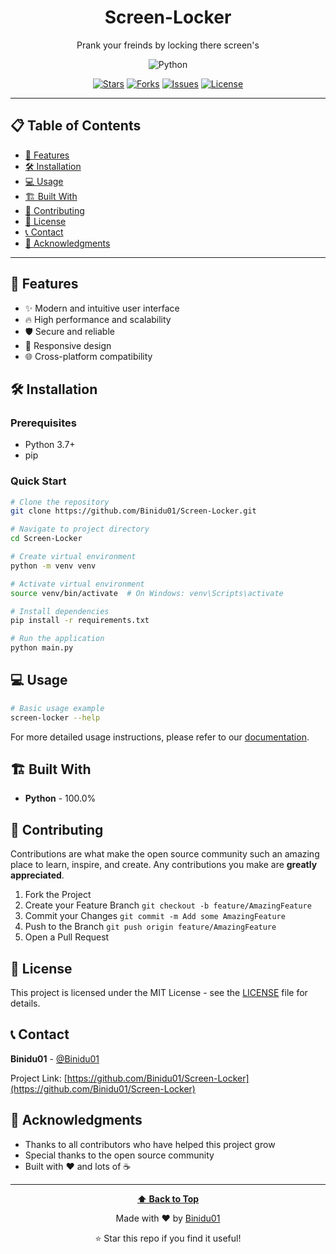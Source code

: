 <div align="center">
  
# Screen-Locker

Prank your freinds by locking there screen's

![Python](https://img.shields.io/badge/Python-3572A5?style=for-the-badge&logo=python&logoColor=white)

[![Stars](https://img.shields.io/github/stars/Binidu01/Screen-Locker?style=for-the-badge&logo=github)](https://github.com/Binidu01/Screen-Locker/stargazers)
[![Forks](https://img.shields.io/github/forks/Binidu01/Screen-Locker?style=for-the-badge&logo=github)](https://github.com/Binidu01/Screen-Locker/network/members)
[![Issues](https://img.shields.io/github/issues/Binidu01/Screen-Locker?style=for-the-badge&logo=github)](https://github.com/Binidu01/Screen-Locker/issues)
[![License](https://img.shields.io/github/license/Binidu01/Screen-Locker?style=for-the-badge)](https://github.com/Binidu01/Screen-Locker/blob/main/LICENSE)

</div>

---

## 📋 Table of Contents

- [🚀 Features](#-features)
- [🛠️ Installation](#️-installation)
- [💻 Usage](#-usage)
- [🏗️ Built With](#️-built-with)
- [🤝 Contributing](#-contributing)
- [📄 License](#-license)
- [📞 Contact](#-contact)
- [🙏 Acknowledgments](#-acknowledgments)

---

## 🚀 Features

- ✨ Modern and intuitive user interface
- 🔥 High performance and scalability
- 🛡️ Secure and reliable
- 📱 Responsive design
- 🌐 Cross-platform compatibility

## 🛠️ Installation

### Prerequisites
- Python 3.7+
- pip

### Quick Start
```bash
# Clone the repository
git clone https://github.com/Binidu01/Screen-Locker.git

# Navigate to project directory
cd Screen-Locker

# Create virtual environment
python -m venv venv

# Activate virtual environment
source venv/bin/activate  # On Windows: venv\Scripts\activate

# Install dependencies
pip install -r requirements.txt

# Run the application
python main.py
```

## 💻 Usage

```bash
# Basic usage example
screen-locker --help
```

For more detailed usage instructions, please refer to our [documentation](https://github.com/Binidu01/Screen-Locker).

## 🏗️ Built With

- **Python** - 100.0%

## 🤝 Contributing

Contributions are what make the open source community such an amazing place to learn, inspire, and create. Any contributions you make are **greatly appreciated**.

1. Fork the Project
2. Create your Feature Branch `git checkout -b feature/AmazingFeature`
3. Commit your Changes `git commit -m Add some AmazingFeature`
4. Push to the Branch `git push origin feature/AmazingFeature`
5. Open a Pull Request

## 📄 License

This project is licensed under the MIT License - see the [LICENSE](LICENSE) file for details.

## 📞 Contact

**Binidu01** - [@Binidu01](https://github.com/Binidu01)

Project Link: [https://github.com/Binidu01/Screen-Locker](https://github.com/Binidu01/Screen-Locker)



## 🙏 Acknowledgments

- Thanks to all contributors who have helped this project grow
- Special thanks to the open source community
- Built with ❤️ and lots of ☕

---

<div align="center">
  
**[⬆ Back to Top](#screen-locker)**

Made with ❤️ by [Binidu01](https://github.com/Binidu01)

⭐ Star this repo if you find it useful!

</div>
